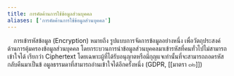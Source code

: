 ```yaml
---
title: การคัดค้านการใช้ข้อมูลส่วนบุคคล
aliases: ['การคัดค้านการใช้ข้อมูลส่วนบุคคล']
---
```


&emsp;การเข้ารหัสข้อมูล (Encryption)
หมายถึง รูปแบบการจัดการข้อมูลอย่างหนึ่ง
เพื่อวัตถุประสงค์ด้านการคุ้มครองข้อมูลส่วนบุคคล
โดยกระบวนการนำข้อมูลส่วนบุคคลมาเข้ารหัสที่คนทั่วไปไม่สามารถเข้าใจได้
เรียกว่า Ciphertext
โดยเฉพาะผู้ที่ได้รับอนุญาตหรือมีกุญแจเท่านั้นที่จะสามารถถอดรหัสกลับคืนมาเป็นข้
อมูลธรรมดาที่สามารถอ่านเข้าใจได้อีกครั้งหนึ่ง (GDPR, [[มาตรา ๓๒]])